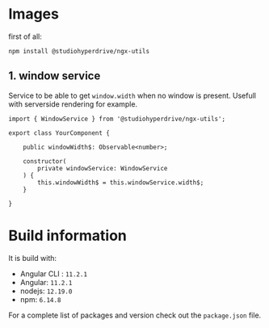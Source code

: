 # Images

first of all:

```npm install @studiohyperdrive/ngx-utils```

## 1. window service

Service to be able to get `window.width` when no window is present. Usefull with serverside rendering for example. 

```
import { WindowService } from '@studiohyperdrive/ngx-utils';

export class YourComponent {

	public windowWidth$: Observable<number>;

	constructor(
		private windowService: WindowService
	) {
		this.windowWidth$ = this.windowService.width$;
	}

}
```
# Build information

It is build with:
- Angular CLI : `11.2.1` 
- Angular: `11.2.1`
- nodejs: `12.19.0`
- npm: `6.14.8`

For a complete list of packages and version check out the `package.json` file.
